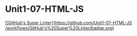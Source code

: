 # Unit1-07-HTML-JS 
[![GitHub's Super Linter](https://github.com/Unit1-07-HTML-JS /workflows/GitHub's%20Super%20Linter/badge.svg)](https://github.com/Unit1-07-HTML-JS/actions)





